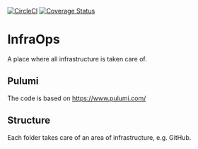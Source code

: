 [![CircleCI](https://circleci.com/gh/alexfalkowski/infraops.svg?style=svg)](https://circleci.com/gh/alexfalkowski/infraops)
[![Coverage Status](https://coveralls.io/repos/github/alexfalkowski/infraops/badge.svg?branch=master)](https://coveralls.io/github/alexfalkowski/infraops?branch=master)
# InfraOps

A place where all infrastructure is taken care of.

## Pulumi

The code is based on https://www.pulumi.com/

## Structure

Each folder takes care of an area of infrastructure, e.g. GitHub.

